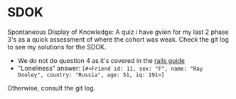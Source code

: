 # SDOK

Spontaneous Display of Knowledge: A quiz i have gvien for my last 2 phase 3's
as a quick assessment of where the cohort was weak.  Check the git log to see
my solutions for the SDOK.

* We do not do question 4 as it's covered in the [rails guide]()
* "Loneliness" answer: `[#<Friend id: 11, sex: "F", name: "Ray Dooley", country: "Russia", age: 51, iq: 191>]`

Otherwise, consult the git log.

